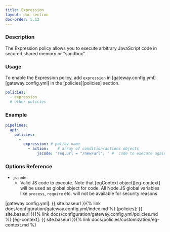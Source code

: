 ```yaml
---
title: Expression
layout: doc-section
doc-order: 5.12
---
```


### Description

The Expression policy allows you to execute arbitrary JavaScript code in secured shared memory or "sandbox".

### Usage

To enable the Expression policy, add `expression` in [gateway.config.yml][gateway.config.yml] in the [policies][policies] section.

```yaml
policies:
  - expression
  # other policies
```

### Example

```yml
pipelines:
  api:
    policies:
      -
        expression: # policy name
          - action:    # array of condition/actions objects
              jscode: 'req.url = "/new/url"; ' #  code to execute against EG Context
```

### Options Reference
* `jscode`:
  - Valid JS code to execute. Note that [egContext object][eg-context] will be used as global object for code. All Node.JS global variables like `process`, `require` etc. will not be available for security reasons

[gateway.config.yml]: {{ site.baseurl }}{% link docs/configuration/gateway.config.yml/index.md %}
[policies]: {{ site.baseurl }}{% link docs/configuration/gateway.config.yml/policies.md %}
[eg-context]: {{ site.baseurl }}{% link docs/policies/customization/eg-context.md %}

